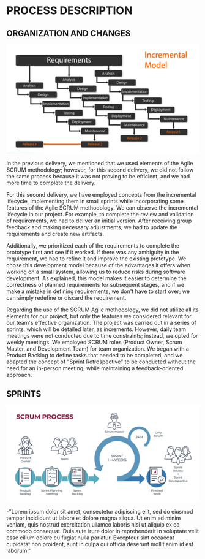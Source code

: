 # PROCESS DESCRIPTION

## ORGANIZATION AND CHANGES

![Incremental Model](https://github.com/hjanssena/FIS-Proyecto/blob/d477df6f79f3043d7cbdc53d867a9d89e478cbe1/Assets/Incremental%20Model.jpg)

In the previous delivery, we mentioned that we used elements of the Agile SCRUM methodology; however, for this second delivery, we did not follow the same process because it was not proving to be efficient, and we had more time to complete the delivery. 

For this second delivery, we have employed concepts from the incremental lifecycle, implementing them in small sprints while incorporating some features of the Agile SCRUM methodology. We can observe the incremental lifecycle in our project. For example, to complete the review and validation of requirements, we had to deliver an initial version. After receiving group feedback and making necessary adjustments, we had to update the requirements and create new artifacts. 

Additionally, we prioritized each of the requirements to complete the prototype first and see if it worked. If there was any ambiguity in the requirement, we had to refine it and improve the existing prototype. We chose this development model because of the advantages it offers when working on a small system, allowing us to reduce risks during software development. As explained, this model makes it easier to determine the correctness of planned requirements for subsequent stages, and if we make a mistake in defining requirements, we don't have to start over; we can simply redefine or discard the requirement. 

Regarding the use of the SCRUM Agile methodology, we did not utilize all its elements for our project, but only the features we considered relevant for our team's effective organization. The project was carried out in a series of sprints, which will be detailed later, as increments. However, daily team meetings were not conducted due to time constraints; instead, we opted for weekly meetings. We employed SCRUM roles (Product Owner, Scrum Master, and Development Team) for team organization. We began with a Product Backlog to define tasks that needed to be completed, and we adapted the concept of "Sprint Retrospective" to be conducted without the need for an in-person meeting, while maintaining a feedback-oriented approach. 

## SPRINTS

![SCRUM Process](https://github.com/hjanssena/FIS-Proyecto/blob/b960e58c090ee9386f8f16977a65ff2d079bbebc/Assets/SCRUM%20Process.jpg)

-"Lorem ipsum dolor sit amet, consectetur adipiscing elit, sed do eiusmod tempor incididunt ut labore et dolore magna aliqua. Ut enim ad minim veniam, quis nostrud exercitation ullamco laboris nisi ut aliquip ex ea commodo consequat. Duis aute irure dolor in reprehenderit in voluptate velit esse cillum dolore eu fugiat nulla pariatur. Excepteur sint occaecat cupidatat non proident, sunt in culpa qui officia deserunt mollit anim id est laborum."
